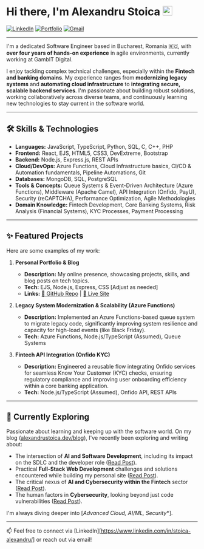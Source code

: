 # Hi there, I'm Alexandru Stoica <img src="https://media.giphy.com/media/hvRJCLFzcasrR4ia7z/giphy.gif" width="25px">

<a href="https://www.linkedin.com/in/stoica-alexandru/" target="_blank"><img src="https://img.shields.io/badge/LinkedIn-%230077B5.svg?&style=flat-square&logo=linkedin&logoColor=white" alt="LinkedIn"></a>
<a href="https://www.alexandrustoica.dev" target="_blank"><img src="https://img.shields.io/badge/Portfolio-%23000000.svg?&style=flat-square&logo=google-chrome&logoColor=white" alt="Portfolio"></a>
<a href="mailto:r.alexandru.stoica@gmail.com"><img src="https://img.shields.io/badge/Gmail-%23D14836.svg?&style=flat-square&logo=gmail&logoColor=white" alt="Gmail"></a>

---

I'm a dedicated Software Engineer based in Bucharest, Romania 🇷🇴, with **over four years of hands-on experience** in agile environments, currently working at GambIT Digital.

I enjoy tackling complex technical challenges, especially within the **Fintech and banking domains**. My experience ranges from **modernizing legacy systems** and **automating cloud infrastructure** to **integrating secure, scalable backend services**. I'm passionate about building robust solutions, working collaboratively across diverse teams, and continuously learning new technologies to stay current in the software world.

---

## 🛠️ Skills & Technologies

* **Languages:** JavaScript, TypeScript, Python, SQL, C, C++, PHP
* **Frontend:** React, EJS, HTML5, CSS3, DevExtreme, Bootstrap
* **Backend:** Node.js, Express.js, REST APIs
* **Cloud/DevOps:** Azure Functions, Cloud Infrastructure basics, CI/CD & Automation fundamentals, Pipeline Automations, Git
* **Databases:** MongoDB, SQL, PostgreSQL
* **Tools & Concepts:** Queue Systems & Event-Driven Architecture (Azure Functions), Middleware (Apache Camel), API Integration (Onfido, PayU), Security (reCAPTCHA), Performance Optimization, Agile Methodologies
* **Domain Knowledge:** Fintech Development, Core Banking Systems, Risk Analysis (Financial Systems), KYC Processes, Payment Processing

---

## ✨ Featured Projects

Here are some examples of my work:

1.  **Personal Portfolio & Blog**
    * **Description:** My online presence, showcasing projects, skills, and blog posts on tech topics.
    * **Tech:** EJS, Node.js, Express, CSS [Adjust as needed]
    * **Links:** [🔗 GitHub Repo](https://github.com/retixz/personal-website) | [🚀 Live Site](https://www.alexandrustoica.dev)

2.  **Legacy System Modernization & Scalability (Azure Functions)**
    * **Description:** Implemented an Azure Functions-based queue system to migrate legacy code, significantly improving system resilience and capacity for high-load events (like Black Friday).
    * **Tech:** Azure Functions, Node.js/TypeScript (Assumed), Queue Systems

3.  **Fintech API Integration (Onfido KYC)**
    * **Description:** Engineered a reusable flow integrating Onfido services for seamless Know Your Customer (KYC) checks, ensuring regulatory compliance and improving user onboarding efficiency within a core banking application.
    * **Tech:** Node.js/TypeScript (Assumed), Onfido API, REST APIs

---

## 🌱 Currently Exploring

Passionate about learning and keeping up with the software world. On my blog ([alexandrustoica.dev/blog](https://www.alexandrustoica.dev/blog)), I've recently been exploring and writing about:

* The intersection of **AI and Software Development**, including its impact on the SDLC and the developer role ([Read Post](https://www.alexandrustoica.dev/blog/ai-impact-software-development)).
* Practical **Full-Stack Web Development** challenges and solutions encountered while building my personal site ([Read Post](https://www.alexandrustoica.dev/blog/coding-my-corner-development-journey)).
* The critical nexus of **AI and Cybersecurity within the Fintech** sector ([Read Post](https://www.alexandrustoica.dev/blog/fintech-frontier-ai-security)).
* The human factors in **Cybersecurity**, looking beyond just code vulnerabilities ([Read Post](https://www.alexandrustoica.dev/blog/hacking-is-about-us)).

I'm always diving deeper into [*Advanced Cloud, AI/ML, Security**].


---

📫 Feel free to connect via [LinkedIn][https://www.linkedin.com/in/stoica-alexandru/] or reach out via email!
